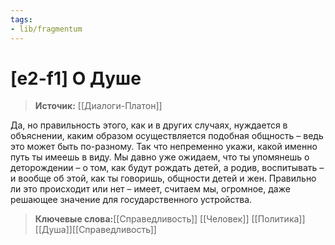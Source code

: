 ```yaml
---
tags: 
- lib/fragmentum
---
```

# [e2-f1] О Душе
>**Источик:** [[Диалоги-Платон]]

Да, но правильность этого, как и в других случаях, нуждается в объяснении, каким образом осуществляется подобная общность – ведь это может быть по-разному. Так что непременно укажи, какой именно путь ты имеешь в виду.    Мы давно уже ожидаем, что ты упомянешь о деторождении – о том, как будут рождать детей, а родив, воспитывать – и вообще об этой, как ты говоришь, общности детей и жен. Правильно ли это происходит или нет – имеет, считаем мы, огромное, даже решающее значение для государственного устройства.


> **Ключевые слова:**[[Справедливость]] [[Человек]] [[Политика]] [[Душа]][[Справедливость]]